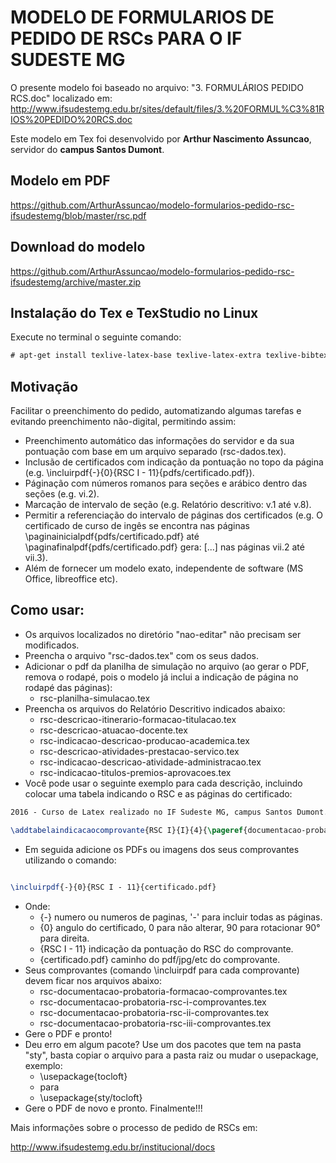 # MODELO DE FORMULARIOS DE PEDIDO DE RSCs PARA O IF SUDESTE MG

O presente modelo foi baseado no arquivo: "3. FORMULÁRIOS PEDIDO RCS.doc" localizado em:
http://www.ifsudestemg.edu.br/sites/default/files/3.%20FORMUL%C3%81RIOS%20PEDIDO%20RCS.doc


Este modelo em Tex foi desenvolvido por **Arthur Nascimento Assuncao**, servidor do **campus Santos Dumont**.

## Modelo em PDF
https://github.com/ArthurAssuncao/modelo-formularios-pedido-rsc-ifsudestemg/blob/master/rsc.pdf

## Download do modelo
https://github.com/ArthurAssuncao/modelo-formularios-pedido-rsc-ifsudestemg/archive/master.zip

## Instalação do Tex e TexStudio no Linux
Execute no terminal o seguinte comando:
```tex
# apt-get install texlive-latex-base texlive-latex-extra texlive-bibtex-extra texlive-fonts-recommended texlive-lang-portuguese texstudio
```

## Motivação
Facilitar o preenchimento do pedido, automatizando algumas tarefas e evitando preenchimento não-digital, permitindo assim: 

* Preenchimento automático das informações do servidor e da sua pontuação com base em um arquivo separado (rsc-dados.tex).
* Inclusão de certificados com indicação da pontuação no topo da página (e.g. \incluirpdf{-}{0}{RSC I - 11}{pdfs/certificado.pdf}).
* Páginação com números romanos para seções e arábico dentro das seções (e.g. vi.2).
* Marcação de intervalo de seção (e.g. Relatório descritivo: v.1 até v.8).
* Permitir a referenciação do intervalo de páginas dos certificados (e.g. O certificado de curso de ingês se encontra nas páginas \paginainicialpdf{pdfs/certificado.pdf} até \paginafinalpdf{pdfs/certificado.pdf} gera: [...] nas páginas vii.2 até vii.3).
* Além de fornecer um modelo exato, independente de software (MS Office, libreoffice etc).


## Como usar:
* Os arquivos localizados no diretório "nao-editar" não precisam ser modificados.
* Preencha o arquivo "rsc-dados.tex" com os seus dados.
* Adicionar o pdf da planilha de simulação no arquivo (ao gerar o PDF, remova o rodapé, pois o modelo já inclui a indicação de página no rodapé das páginas):
  * rsc-planilha-simulacao.tex
* Preencha os arquivos do Relatório Descritivo indicados abaixo:
  * rsc-descricao-itinerario-formacao-titulacao.tex
  * rsc-descricao-atuacao-docente.tex
  * rsc-indicacao-descricao-producao-academica.tex
  * rsc-descricao-atividades-prestacao-servico.tex
  * rsc-indicacao-descricao-atividade-administracao.tex
  * rsc-indicacao-titulos-premios-aprovacoes.tex
* Você pode usar o seguinte exemplo para cada descrição, incluindo colocar uma tabela indicando o RSC e as páginas do certificado:
```tex
2016 - Curso de Latex realizado no IF Sudeste MG, campus Santos Dumont. Documento Comprobatório: certificado.

\addtabelaindicacaocomprovante{RSC I}{I}{4}{\pageref{documentacao-probatoria-rsc-i}.\paginainicialpdf{pdf/certificado.pdf} a \pageref{documentacao-probatoria-rsc-i}.\paginafinalpdf{pdf/certificado.pdf}}
```
* Em seguida adicione os PDFs ou imagens dos seus comprovantes utilizando o comando:
```tex

\incluirpdf{-}{0}{RSC I - 11}{certificado.pdf}
```
* Onde:
  * {-} numero ou numeros de paginas, '-' para incluir todas as páginas.
  * {0} angulo do certificado, 0 para não alterar, 90 para rotacionar 90° para direita.
  * {RSC I - 11} indicação da pontuação do RSC do comprovante.
  * {certificado.pdf} caminho do pdf/jpg/etc do comprovante.
* Seus comprovantes (comando \incluirpdf para cada comprovante) devem ficar nos arquivos abaixo:
  * rsc-documentacao-probatoria-formacao-comprovantes.tex
  * rsc-documentacao-probatoria-rsc-i-comprovantes.tex
  * rsc-documentacao-probatoria-rsc-ii-comprovantes.tex
  * rsc-documentacao-probatoria-rsc-iii-comprovantes.tex
* Gere o PDF e pronto!
* Deu erro em algum pacote? Use um dos pacotes que tem na pasta "sty", basta copiar o arquivo para a pasta raiz ou mudar o usepackage, exemplo:
  * \usepackage{tocloft}
  * para
  * \usepackage{sty/tocloft}
* Gere o PDF de novo e pronto. Finalmente!!!


Mais informações sobre o processo de pedido de RSCs em:

http://www.ifsudestemg.edu.br/institucional/docs

